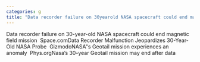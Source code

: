 ```yaml
---
categories: g
title: "Data recorder failure on 30yearold NASA spacecraft could end magnetic field mission  Spacecom"
---
```

Data recorder failure on 30-year-old NASA spacecraft could end magnetic field mission&nbsp;&nbsp;Space.comData Recorder Malfunction Jeopardizes 30-Year-Old NASA Probe&nbsp;&nbsp;GizmodoNASA"s Geotail mission experiences an anomaly&nbsp;&nbsp;Phys.orgNasa’s 30-year Geotail mission may end after data 